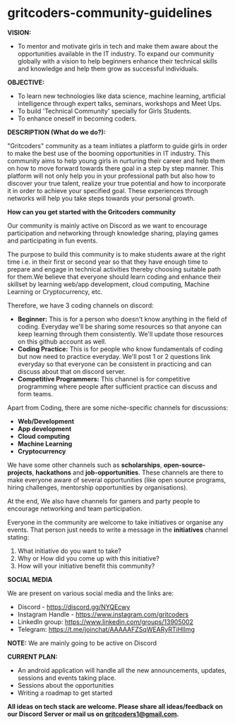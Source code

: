 # gritcoders-community-guidelines

**VISION:**
- To mentor and motivate girls in tech and make them aware about the opportunities available in the IT industry. To expand our community globally with a vision to     help beginners enhance their technical skills and knowledge and help them grow as successful individuals. 


**OBJECTIVE:**
- To learn new technologies like data science, machine learning, artificial intelligence through expert talks, seminars, workshops and Meet Ups.
- To build 'Technical Community' specially for Girls Students.
- To enhance oneself in becoming coders.

**DESCRIPTION (What do we do?):**

"Gritcoders" community as a team initiates a platform to guide girls in order to make the best use of the booming opportunities in IT industry. This community aims to help young girls in nurturing their career and help them on how to move forward towards there goal in a step by step manner. This platform will not only help you in your professional path but also how to discover your true talent, realize your true potential and how to incorporate it in order to achieve your specified goal. These experiences through networks will help you take steps towards your personal growth. 

**How can you get started with the Gritcoders community**

Our community is mainly active on Discord as we want to encourage participation and networking through knowledge sharing, playing games and participating in fun events.

The purpose to build this community is to make students aware at the right time i.e. in their first or second year so that they have enough time to prepare and engage in technical activities thereby choosing suitable path for them.We believe that everyone should learn coding and enhance their skillset by learning web/app development, cloud computing, Machine Learning or Cryptocurrency, etc.

Therefore, we have 3 coding channels on discord:
 - **Beginner:** This is for a person who doesn't know anything in the field of coding. Everyday we'll be sharing some resources so that anyone can keep learning through them consistently. We'll update those resources on this github account as well.
 - **Coding Practice:** This is for people who know fundamentals of coding but now need to practice everyday. We'll post 1 or 2 questions link everyday so that everyone can be consistent in practicing and can discuss about that on discord server.
 - **Competitive Programmers:** This channel is for competitive programming where people after sufficient practice can discuss and form teams.
 
Apart from Coding, there are some niche-specific channels for discussions:
- **Web/Development**
- **App development**
- **Cloud computing**
- **Machine Learning**
- **Cryptocurrency**

We have some other channels such as **scholarships**, **open-source-projects**, **hackathons** and **job-opportunities**. These channels are there to make everyone aware of several opportunities (like open source programs, hiring challenges, mentorship opportunities by organisations).

At the end, We also have channels for gamers and party people to encourage networking and team participation.

Everyone in the community are welcome to take initiatives or organise any events. That person just needs to write a message in the **initiatives** channel stating:
1) What initiative do you want to take?
2) Why or How did you come up with this initiative?
3) How will your initiative benefit this community?

**SOCIAL MEDIA**

We are present on various social media and the links are:
- Discord - https://discord.gg/NYQEcwy
- Instagram Handle - https://www.instagram.com/gritcoders
- LinkedIn group: https://www.linkedin.com/groups/13905002
- Telegram: https://t.me/joinchat/AAAAAFZSqWEARyRTiHIImg

**NOTE:** We are mainly going to be active on Discord


**CURRENT PLAN:**

* An android application will handle all the new announcements, updates, sessions and events taking place. 
* Sessions about the opportunities
* Writing a roadmap to get started


**All ideas on tech stack are welcome. Please share all ideas/feedback on our Discord Server or mail us on gritcoders1@gmail.com.**
